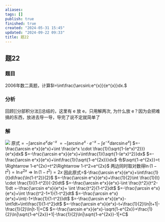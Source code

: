 ```yaml
---
aliases: 
tags: []
publish: true
finished: true
created: "2024-05-31 15:45"
updated: "2024-09-22 09:33"
title: 题22
---
```

## 题22
### 题目
2006年数二真题，计算$I=\int\frac{\arcsin\:e^{x}}{e^{x}}dx.$
### 分析
回顾[[分部积分法]]总结的，这里有 e 放 e，只用解两次, 为什么放 e？因为会把难搞的东西，放进去导一导，导完了说不定就简单了
### 解 
![](https://img.hwenyi.tech/202402291636285.webp)
原式$=-\int \arcsin e^x de^{-x}$
$= -[\arcsin e^x \cdot e^{-x}-\int e^{-x}d\arcsin e^x]$
$=-\frac{\arcsin e^x}{e^x}+\int \frac{e^x \cdot \frac{1}{\sqrt{1-(e^x)^2}}}{e^x}dx$
$=-\frac{\arcsin e^x}{e^x}+\int\frac{1}{\sqrt{1-(e^x)^2}}dx$
$=-\frac{\arcsin e^x}{e^x}+\int\frac{1}{\sqrt{1-e^{2x}}}dx$
令$\sqrt{1-e^{2x}}=t \Rightarrow 1-e^{2x}=t^2\Rightarrow 1-t^2=e^{2x}$
两边同时取对数得$\ln(1-t^2)=\ln e^{2x} \Rightarrow \ln(1-t^2)=2x$
因此原式=$-\frac{\arcsin e^x}{e^x}+\int\frac{1}{t}d\frac{\ln(1-t^2)}{2}$
$=-\frac{\arcsin e^x}{e^x}+\frac{1}{2}\int \frac{1}{t} \cdot \frac{1}{(1-t^2)}(-2t)dt$
$=-\frac{\arcsin e^x}{e^x}-\int \frac{t^2}{t^2-1}dt =-\frac{\arcsin e^x}{e^x}+ \int \frac{t^2}{1-t^2}dt$
$=-\frac{\arcsin e^x}{e^x}+\int \frac{t^2-1+1}{1-t^2}dt$
$=-\frac{\arcsin e^x}{e^x}+\int(-1+\frac{1}{1-t^2})dt$
$=-\frac{\arcsin e^x}{e^x}-\int1dt+\int\frac{1}{1-t^2}dt$
$=-\frac{\arcsin e^x}{e^x}-t+\frac{1}{2}\ln|t+1|-\frac{1}{2}\ln|t-1|+C$
$=-\frac{\arcsin e^x}{e^x}-\sqrt{1-e^{2x}}+\frac{1}{2}\ln|\sqrt{1-e^{2x}}+1|-\frac{1}{2}\ln|\sqrt{1-e^{2x}}-1|+C$
